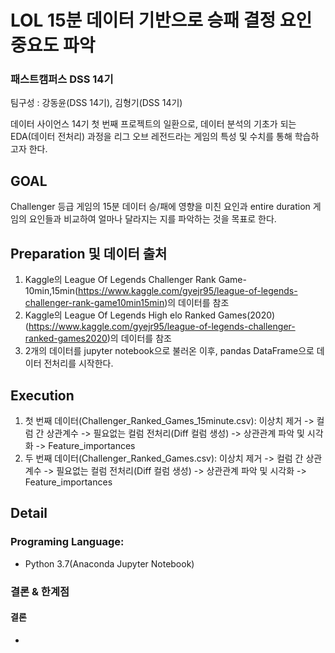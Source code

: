 LOL 15분 데이터 기반으로 승패 결정 요인 중요도 파악
========================================
### 패스트캠퍼스 DSS 14기
팀구성 : 강동윤(DSS 14기), 김형기(DSS 14기)

데이터 사이언스 14기 첫 번째 프로젝트의 일환으로, 데이터 분석의 기초가 되는 EDA(데이터 전처리) 과정을 리그 오브 레전드라는 게임의 특성 및 수치를 통해 학습하고자 한다.

GOAL
-------------------------------------
Challenger 등급 게임의 15분 데이터 승/패에 영향을 미친 요인과 entire duration 게임의 요인들과 비교하여 얼마나 달라지는 지를 파악하는 것을 목표로 한다.

Preparation 및 데이터 출처
-------------------------------------
1. Kaggle의 League Of Legends Challenger Rank Game-10min,15min(https://www.kaggle.com/gyejr95/league-of-legends-challenger-rank-game10min15min)의 데이터를 참조
2. Kaggle의 League Of Legends High elo Ranked Games(2020)(https://www.kaggle.com/gyejr95/league-of-legends-challenger-ranked-games2020)의 데이터를 참조
3. 2개의 데이터를 jupyter notebook으로 불러온 이후, pandas DataFrame으로 데이터 전처리를 시작한다.

Execution
-------------------------------------
1. 첫 번째 데이터(Challenger_Ranked_Games_15minute.csv):
  이상치 제거 -> 컬럼 간 상관계수 -> 필요없는 컬럼 전처리(Diff 컬럼 생성) -> 상관관계 파악 및 시각화 -> Feature_importances
2. 두 번째 데이터(Challenger_Ranked_Games.csv):
  이상치 제거 -> 컬럼 간 상관계수 -> 필요없는 컬럼 전처리(Diff 컬럼 생성) -> 상관관계 파악 및 시각화 -> Feature_importances

Detail
-------------------------------------
### Programing Language:
- Python 3.7(Anaconda Jupyter Notebook)

### 결론 & 한계점
#### 결론
- 
